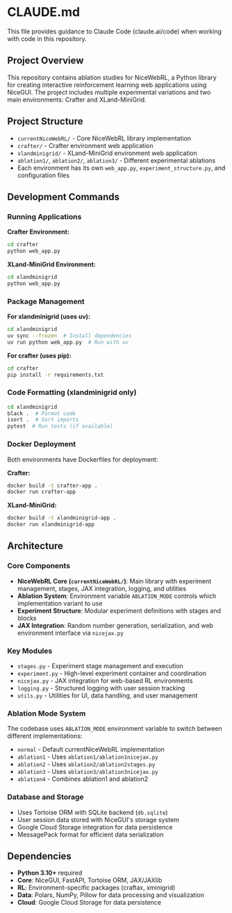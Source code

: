 # CLAUDE.md

This file provides guidance to Claude Code (claude.ai/code) when working with code in this repository.

## Project Overview

This repository contains ablation studies for NiceWebRL, a Python library for creating interactive reinforcement learning web applications using NiceGUI. The project includes multiple experimental variations and two main environments: Crafter and XLand-MiniGrid.

## Project Structure

- `currentNiceWebRL/` - Core NiceWebRL library implementation
- `crafter/` - Crafter environment web application
- `xlandminigrid/` - XLand-MiniGrid environment web application
- `ablation1/`, `ablation2/`, `ablation3/` - Different experimental ablations
- Each environment has its own `web_app.py`, `experiment_structure.py`, and configuration files

## Development Commands

### Running Applications

**Crafter Environment:**
```bash
cd crafter
python web_app.py
```

**XLand-MiniGrid Environment:**
```bash
cd xlandminigrid
python web_app.py
```

### Package Management

**For xlandminigrid (uses uv):**
```bash
cd xlandminigrid
uv sync --frozen  # Install dependencies
uv run python web_app.py  # Run with uv
```

**For crafter (uses pip):**
```bash
cd crafter
pip install -r requirements.txt
```

### Code Formatting (xlandminigrid only)

```bash
cd xlandminigrid
black .  # Format code
isort .  # Sort imports
pytest  # Run tests (if available)
```

### Docker Deployment

Both environments have Dockerfiles for deployment:

**Crafter:**
```bash
docker build -t crafter-app .
docker run crafter-app
```

**XLand-MiniGrid:**
```bash
docker build -t xlandminigrid-app .
docker run xlandminigrid-app
```

## Architecture

### Core Components

- **NiceWebRL Core (`currentNiceWebRL/`)**: Main library with experiment management, stages, JAX integration, logging, and utilities
- **Ablation System**: Environment variable `ABLATION_MODE` controls which implementation variant to use
- **Experiment Structure**: Modular experiment definitions with stages and blocks
- **JAX Integration**: Random number generation, serialization, and web environment interface via `nicejax.py`

### Key Modules

- `stages.py` - Experiment stage management and execution
- `experiment.py` - High-level experiment container and coordination
- `nicejax.py` - JAX integration for web-based RL environments
- `logging.py` - Structured logging with user session tracking
- `utils.py` - Utilities for UI, data handling, and user management

### Ablation Mode System

The codebase uses `ABLATION_MODE` environment variable to switch between different implementations:
- `normal` - Default currentNiceWebRL implementation
- `ablation1` - Uses `ablation1/ablation1nicejax.py`
- `ablation2` - Uses `ablation2/ablation2stages.py`
- `ablation3` - Uses `ablation3/ablation3nicejax.py`
- `ablation4` - Combines ablation1 and ablation2

### Database and Storage

- Uses Tortoise ORM with SQLite backend (`db.sqlite`)
- User session data stored with NiceGUI's storage system
- Google Cloud Storage integration for data persistence
- MessagePack format for efficient data serialization

## Dependencies

- **Python 3.10+** required
- **Core**: NiceGUI, FastAPI, Tortoise ORM, JAX/JAXlib
- **RL**: Environment-specific packages (craftax, xminigrid)
- **Data**: Polars, NumPy, Pillow for data processing and visualization
- **Cloud**: Google Cloud Storage for data persistence